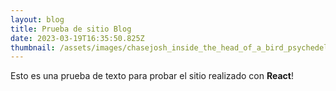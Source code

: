 ```yaml
---
layout: blog
title: Prueba de sitio Blog
date: 2023-03-19T16:35:50.825Z
thumbnail: /assets/images/chasejosh_inside_the_head_of_a_bird_psychedelic_branching_color_6f2500c9-f2a6-4e26-803d-8a07984f62d0.png
---
```

E﻿sto es una prueba de texto para probar el sitio realizado con **React**!